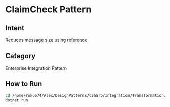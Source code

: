 # ClaimCheck Pattern

## Intent
Reduces message size using reference

## Category
Enterprise Integration Pattern

## How to Run
```bash
cd /home/roku674/Alex/DesignPatterns/CSharp/Integration/Transformation/ClaimCheck
dotnet run
```
